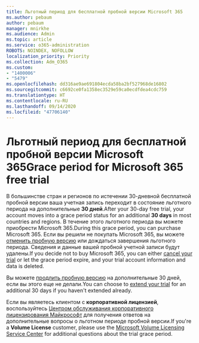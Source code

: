 ```yaml
---
title: Льготный период для бесплатной пробной версии Microsoft 365
ms.author: pebaum
author: pebaum
manager: mnirkhe
ms.audience: Admin
ms.topic: article
ms.service: o365-administration
ROBOTS: NOINDEX, NOFOLLOW
localization_priority: Priority
ms.collection: Adm_O365
ms.custom:
- "1400006"
- "5479"
ms.openlocfilehash: dd316ae9ae691804ecda58ba2bf527968de16802
ms.sourcegitcommit: c6692ce0fa1358ec3529e59ca0ecdfdea4cdc759
ms.translationtype: HT
ms.contentlocale: ru-RU
ms.lasthandoff: 09/14/2020
ms.locfileid: "47706140"
---
```

# <a name="grace-period-for-microsoft-365-free-trial"></a><span data-ttu-id="c8636-102">Льготный период для бесплатной пробной версии Microsoft 365</span><span class="sxs-lookup"><span data-stu-id="c8636-102">Grace period for Microsoft 365 free trial</span></span>

<span data-ttu-id="c8636-103">В большинстве стран и регионов по истечении 30-дневной бесплатной пробной версии ваша учетная запись переходит в состояние льготного периода на дополнительные **30 дней**.</span><span class="sxs-lookup"><span data-stu-id="c8636-103">After your 30-day free trial, your account moves into a grace period status for an additional **30 days** in most countries and regions.</span></span> <span data-ttu-id="c8636-104">В течение этого льготного периода вы можете приобрести Microsoft 365.</span><span class="sxs-lookup"><span data-stu-id="c8636-104">During this grace period, you can purchase Microsoft 365.</span></span> <span data-ttu-id="c8636-105">Если вы решили не покупать Microsoft 365, вы можете [отменить пробную версию](https://docs.microsoft.com/microsoft-365/commerce/subscriptions/cancel-your-subscription?view=o365-worldwide) или дождаться завершения льготного периода. Сведения и данные вашей пробной учетной записи будут удалены.</span><span class="sxs-lookup"><span data-stu-id="c8636-105">If you decide not to buy Microsoft 365, you can either [cancel your trial](https://docs.microsoft.com/microsoft-365/commerce/subscriptions/cancel-your-subscription?view=o365-worldwide) or let the grace period expire, and your trial account information and data is deleted.</span></span>

<span data-ttu-id="c8636-106">Вы можете [продлить пробную версию](https://docs.microsoft.com/microsoft-365/commerce/extend-your-trial) на дополнительные 30 дней, если вы этого еще не делали.</span><span class="sxs-lookup"><span data-stu-id="c8636-106">You can choose to [extend your trial](https://docs.microsoft.com/microsoft-365/commerce/extend-your-trial) for an additional 30 days if you haven't extended already.</span></span>

<span data-ttu-id="c8636-107">Если вы являетесь клиентом с **корпоративной лицензией**, воспользуйтесь [Центром обслуживания корпоративного лицензирования Майкрософт](https://support.microsoft.com/help/4471406/how-to-contact-the-microsoft-volume-licensing-service-center) для получения ответов на дополнительные вопросы о льготном периоде пробной версии.</span><span class="sxs-lookup"><span data-stu-id="c8636-107">If you're a **Volume License** customer, please use the [Microsoft Volume Licensing Service Center](https://support.microsoft.com/help/4471406/how-to-contact-the-microsoft-volume-licensing-service-center) for additional questions about the trial grace period.</span></span>
